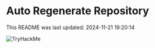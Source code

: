 # Auto Regenerate Repository

This README was last updated: 2024-11-21 19:20:14

 ![TryHackMe](https://tryhackme.com/badge/533634)